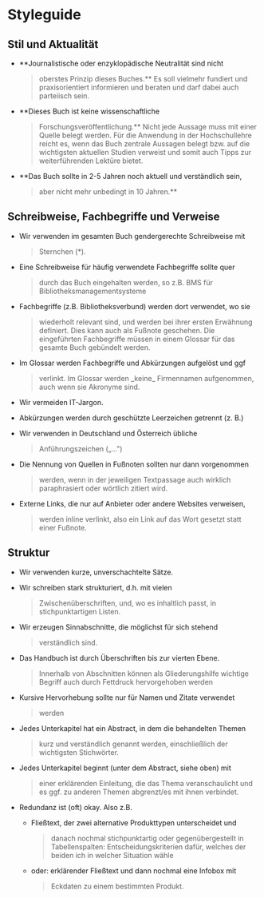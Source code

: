 # Styleguide 

## Stil und Aktualität

-   **Journalistische oder enzyklopädische Neutralität sind nicht
    > oberstes Prinzip dieses Buches.** Es soll vielmehr fundiert und
    > praxisorientiert informieren und beraten und darf dabei auch
    > parteiisch sein.

-   **Dieses Buch ist keine wissenschaftliche
    > Forschungsveröffentlichung.** Nicht jede Aussage muss mit einer
    > Quelle belegt werden. Für die Anwendung in der Hochschullehre
    > reicht es, wenn das Buch zentrale Aussagen belegt bzw. auf die
    > wichtigsten aktuellen Studien verweist und somit auch Tipps zur
    > weiterführenden Lektüre bietet.

-   **Das Buch sollte in 2-5 Jahren noch aktuell und verständlich sein,
    > aber nicht mehr unbedingt in 10 Jahren.**

## Schreibweise, Fachbegriffe und Verweise

-   Wir verwenden im gesamten Buch gendergerechte Schreibweise mit
    > Sternchen (\*).

-   Eine Schreibweise für häufig verwendete Fachbegriffe sollte quer
    > durch das Buch eingehalten werden, so z.B. BMS für
    > Bibliotheksmanagementsysteme

-   Fachbegriffe (z.B. Bibliotheksverbund) werden dort verwendet, wo sie
    > wiederholt relevant sind, und werden bei ihrer ersten Erwähnung
    > definiert. Dies kann auch als Fußnote geschehen. Die eingeführten
    > Fachbegriffe müssen in einem Glossar für das gesamte Buch
    > gebündelt werden.

-   Im Glossar werden Fachbegriffe und Abkürzungen aufgelöst und ggf
    > verlinkt. Im Glossar werden \_keine\_ Firmennamen aufgenommen,
    > auch wenn sie Akronyme sind.

-   Wir vermeiden IT-Jargon.

-   Abkürzungen werden durch geschützte Leerzeichen getrennt (z. B.)

-   Wir verwenden in Deutschland und Österreich übliche
    > Anführungszeichen („...")

-   Die Nennung von Quellen in Fußnoten sollten nur dann vorgenommen
    > werden, wenn in der jeweiligen Textpassage auch wirklich
    > paraphrasiert oder wörtlich zitiert wird.

-   Externe Links, die nur auf Anbieter oder andere Websites verweisen,
    > werden inline verlinkt, also ein Link auf das Wort gesetzt statt
    > einer Fußnote.

## Struktur

-   Wir verwenden kurze, unverschachtelte Sätze.

-   Wir schreiben stark strukturiert, d.h. mit vielen
    > Zwischenüberschriften, und, wo es inhaltlich passt, in
    > stichpunktartigen Listen.

-   Wir erzeugen Sinnabschnitte, die möglichst für sich stehend
    > verständlich sind.

-   Das Handbuch ist durch Überschriften bis zur vierten Ebene.
    > Innerhalb von Abschnitten können als Gliederungshilfe wichtige
    > Begriff auch durch Fettdruck hervorgehoben werden

-   Kursive Hervorhebung sollte nur für Namen und Zitate verwendet
    > werden

-   Jedes Unterkapitel hat ein Abstract, in dem die behandelten Themen
    > kurz und verständlich genannt werden, einschließlich der
    > wichtigsten Stichwörter.

-   Jedes Unterkapitel beginnt (unter dem Abstract, siehe oben) mit
    > einer erklärenden Einleitung, die das Thema veranschaulicht und es
    > ggf. zu anderen Themen abgrenzt/es mit ihnen verbindet.

-   Redundanz ist (oft) okay. Also z.B.

    -   Fließtext, der zwei alternative Produkttypen unterscheidet und
        > danach nochmal stichpunktartig oder gegenübergestellt in
        > Tabellenspalten: Entscheidungskriterien dafür, welches der
        > beiden ich in welcher Situation wähle

    -   oder: erklärender Fließtext und dann nochmal eine Infobox mit
        > Eckdaten zu einem bestimmten Produkt.
